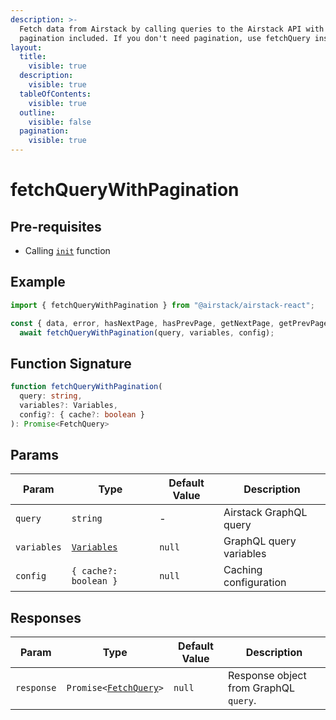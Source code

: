 ```yaml
---
description: >-
  Fetch data from Airstack by calling queries to the Airstack API with
  pagination included. If you don't need pagination, use fetchQuery instead.
layout:
  title:
    visible: true
  description:
    visible: true
  tableOfContents:
    visible: true
  outline:
    visible: false
  pagination:
    visible: true
---
```


# fetchQueryWithPagination

## Pre-requisites

* Calling [`init`](init.md) function

## Example

```javascript
import { fetchQueryWithPagination } from "@airstack/airstack-react";

const { data, error, hasNextPage, hasPrevPage, getNextPage, getPrevPage } =
  await fetchQueryWithPagination(query, variables, config);
```

## Function Signature

```typescript
function fetchQueryWithPagination(
  query: string,
  variables?: Variables,
  config?: { cache?: boolean }
): Promise<FetchQuery>
```

## Params

| Param       | Type                                   | Default Value | Description             |
| ----------- | -------------------------------------- | ------------- | ----------------------- |
| `query`     | `string`                               | -             | Airstack GraphQL query  |
| `variables` | [`Variables`](../objects/variables.md) | `null`        | GraphQL query variables |
| `config`    | `{ cache?: boolean }`                  | `null`        | Caching configuration   |

## Responses

| Param      | Type                                                  | Default Value | Description                           |
| ---------- | ----------------------------------------------------- | ------------- | ------------------------------------- |
| `response` | `Promise<`[`FetchQuery`](../objects/fetchquery.md)`>` | `null`        | Response object from GraphQL `query`. |
